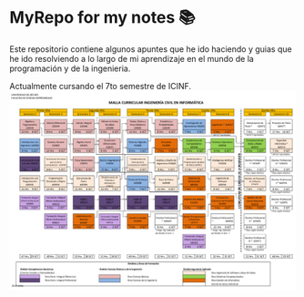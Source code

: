 # MyRepo for my notes 📚

Este repositorio contiene algunos apuntes que he ido haciendo y guias que he ido resolviendo a lo largo de mi aprendizaje en el mundo de la programación y de la ingenieria.

Actualmente cursando el 7to semestre de ICINF.
![Malla Icinf G:2021](/MallaIcinf.png)
